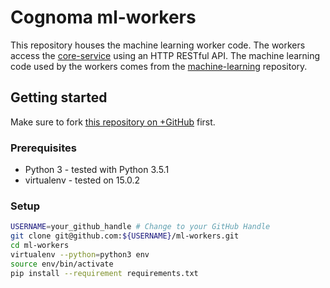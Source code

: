 # Cognoma ml-workers

This repository houses the machine learning worker code. The workers access the [core-service](https://github.com/cognoma/core-service) using an HTTP RESTful API. The machine learning code used by the workers comes from the [machine-learning](https://github.com/cognoma/machine-learning) repository.

## Getting started

Make sure to fork [this repository on
 +GitHub](https://github.com/cognoma/ml-workers "cognoma/ml-workers on
 +GitHub") first.

### Prerequisites
- Python 3 - tested with Python 3.5.1
- virtualenv - tested on 15.0.2

### Setup

```sh
USERNAME=your_github_handle # Change to your GitHub Handle
git clone git@github.com:${USERNAME}/ml-workers.git
cd ml-workers
virtualenv --python=python3 env
source env/bin/activate
pip install --requirement requirements.txt
```
